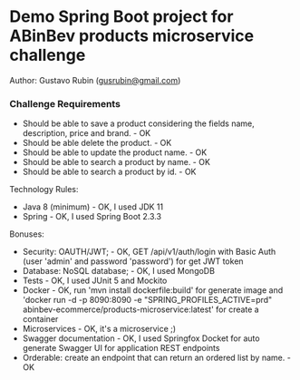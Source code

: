 # Demo Spring Boot project for ABinBev products microservice challenge

Author: Gustavo Rubin (gusrubin@gmail.com)

### Challenge Requirements

- Should be able to save a product considering the fields name, description, price and brand. - OK
- Should be able delete the product. - OK
- Should be able to update the product name. - OK
- Should be able to search a product by name. - OK
- Should be able to search a product by id. - OK

Technology Rules:
- Java 8 (minimum) - OK, I used JDK 11
- Spring - OK, I used Spring Boot 2.3.3

Bonuses:
- Security: OAUTH/JWT; - OK, GET /api/v1/auth/login with Basic Auth (user 'admin' and password 'password') for get JWT token
- Database: NoSQL database; - OK, I used MongoDB
- Tests - OK, I used JUnit 5 and Mockito
- Docker - OK, run 'mvn install dockerfile:build' for generate image 
		and	'docker run -d -p 8090:8090 -e "SPRING_PROFILES_ACTIVE=prd" abinbev-ecommerce/products-microservice:latest' for create a container
- Microservices - OK, it's a microservice ;)
- Swagger documentation - OK, I used Springfox Docket for auto generate Swagger UI for application REST endpoints
- Orderable: create an endpoint that can return an ordered list by name. - OK
